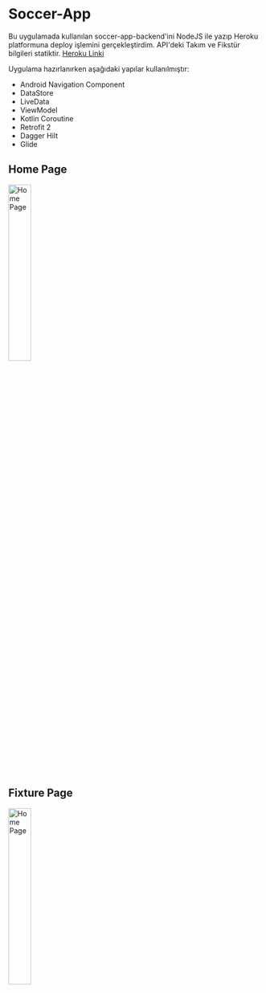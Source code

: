 # Soccer-App
Bu uygulamada kullanılan soccer-app-backend'ini NodeJS ile yazıp Heroku platformuna deploy işlemini gerçekleştirdim. API'deki Takım ve Fikstür bilgileri statiktir.
<a href="http://soccer-app-backend.herokuapp.com/" traget="_blank">Heroku Linki</a>


Uygulama hazırlanırken aşağıdaki yapılar kullanılmıştır:
<ul>
 <li>Android Navigation Component</li>
 <li>DataStore</li>
 <li>LiveData</li>
 <li>ViewModel</li>
 <li>Kotlin Coroutine</li>
 <li>Retrofit 2</li>
 <li>Dagger Hilt</li>
 <li>Glide</li>
</ul>
<div>
 <h2>Home Page</h2>
<p><image src="https://user-images.githubusercontent.com/49796926/107877743-489dde00-6edf-11eb-82c5-91148753420c.png" alt="Home Page" width="30%" height="30%"/></p>
</div>
 <div>
<h2>Fixture Page</h2>
<p><image src="https://user-images.githubusercontent.com/49796926/107877884-26589000-6ee0-11eb-9558-04feccb32b7e.png" alt="Home Page" width="30%" height="30%"/></p>
</div>
